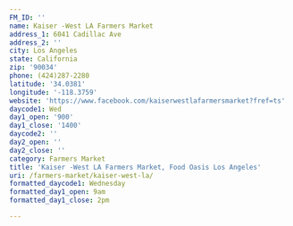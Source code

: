 ```yaml
---
FM_ID: ''
name: Kaiser -West LA Farmers Market
address_1: 6041 Cadillac Ave
address_2: ''
city: Los Angeles
state: California
zip: '90034'
phone: (424)287-2280
latitude: '34.0381'
longitude: '-118.3759'
website: 'https://www.facebook.com/kaiserwestlafarmersmarket?fref=ts'
daycode1: Wed
day1_open: '900'
day1_close: '1400'
daycode2: ''
day2_open: ''
day2_close: ''
category: Farmers Market
title: 'Kaiser -West LA Farmers Market, Food Oasis Los Angeles'
uri: /farmers-market/kaiser-west-la/
formatted_daycode1: Wednesday
formatted_day1_open: 9am
formatted_day1_close: 2pm

---
```


